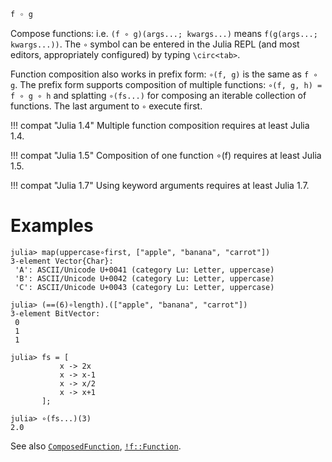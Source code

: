 ```julia
f ∘ g
```

Compose functions: i.e. `(f ∘ g)(args...; kwargs...)` means `f(g(args...; kwargs...))`. The `∘` symbol can be entered in the Julia REPL (and most editors, appropriately configured) by typing `\circ<tab>`.

Function composition also works in prefix form: `∘(f, g)` is the same as `f ∘ g`. The prefix form supports composition of multiple functions: `∘(f, g, h) = f ∘ g ∘ h` and splatting `∘(fs...)` for composing an iterable collection of functions. The last argument to `∘` execute first.

!!! compat "Julia 1.4"
    Multiple function composition requires at least Julia 1.4.


!!! compat "Julia 1.5"
    Composition of one function ∘(f) requires at least Julia 1.5.


!!! compat "Julia 1.7"
    Using keyword arguments requires at least Julia 1.7.


# Examples

```jldoctest
julia> map(uppercase∘first, ["apple", "banana", "carrot"])
3-element Vector{Char}:
 'A': ASCII/Unicode U+0041 (category Lu: Letter, uppercase)
 'B': ASCII/Unicode U+0042 (category Lu: Letter, uppercase)
 'C': ASCII/Unicode U+0043 (category Lu: Letter, uppercase)

julia> (==(6)∘length).(["apple", "banana", "carrot"])
3-element BitVector:
 0
 1
 1

julia> fs = [
           x -> 2x
           x -> x-1
           x -> x/2
           x -> x+1
       ];

julia> ∘(fs...)(3)
2.0
```

See also [`ComposedFunction`](@ref), [`!f::Function`](@ref).
